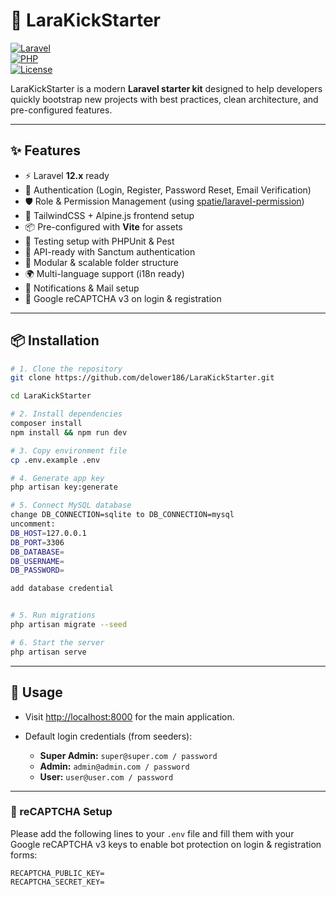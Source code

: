 # 🚀 LaraKickStarter  

[![Laravel](https://img.shields.io/badge/Laravel-11.x-FF2D20?logo=laravel)](https://laravel.com/)  
[![PHP](https://img.shields.io/badge/PHP-8.2-777BB4?logo=php)](https://www.php.net/)  
[![License](https://img.shields.io/badge/License-MIT-green.svg)](LICENSE)  

LaraKickStarter is a modern **Laravel starter kit** designed to help developers quickly bootstrap new projects with best practices, clean architecture, and pre-configured features.  

---

## ✨ Features

- ⚡️ Laravel **12.x** ready  
- 🔑 Authentication (Login, Register, Password Reset, Email Verification)  
- 🛡️ Role & Permission Management (using [spatie/laravel-permission](https://github.com/spatie/laravel-permission))  
- 🎨 TailwindCSS + Alpine.js frontend setup  
- 📦 Pre-configured with **Vite** for assets  
- 🧪 Testing setup with PHPUnit & Pest  
- 🔐 API-ready with Sanctum authentication  
- 📂 Modular & scalable folder structure  
- 🌍 Multi-language support (i18n ready)  
- 📨 Notifications & Mail setup
- 🤖 Google reCAPTCHA v3 on login & registration  

---

## 📦 Installation

```bash
# 1. Clone the repository
git clone https://github.com/delower186/LaraKickStarter.git

cd LaraKickStarter

# 2. Install dependencies
composer install
npm install && npm run dev

# 3. Copy environment file
cp .env.example .env

# 4. Generate app key
php artisan key:generate

# 5. Connect MySQL database
change DB_CONNECTION=sqlite to DB_CONNECTION=mysql
uncomment:
DB_HOST=127.0.0.1
DB_PORT=3306
DB_DATABASE=
DB_USERNAME=
DB_PASSWORD=

add database credential


# 5. Run migrations
php artisan migrate --seed

# 6. Start the server
php artisan serve
```
---

## 📖 Usage

- Visit [http://localhost:8000](http://localhost:8000) for the main application.  

- Default login credentials (from seeders):
  - **Super Admin:** `super@super.com / password`  
  - **Admin:** `admin@admin.com / password`  
  - **User:** `user@user.com / password`

---

### 🔐 reCAPTCHA Setup  

Please add the following lines to your `.env` file and fill them with your Google reCAPTCHA v3 keys to enable bot protection on login & registration forms:

```dotenv
RECAPTCHA_PUBLIC_KEY=
RECAPTCHA_SECRET_KEY=
```
